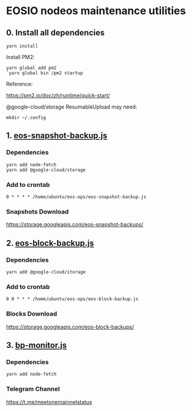 # EOSIO nodeos maintenance utilities

## 0. Install all dependencies

```
yarn install
```

Install PM2:

```
yarn global add pm2
`yarn global bin`/pm2 startup
```

Reference:

<https://pm2.io/doc/zh/runtime/quick-start/>

@google-cloud/storage ResumableUpload may need:

```
mkdir ~/.config
```

## 1. [eos-snapshot-backup.js](eos-snapshot-backup.js)

### Dependencies

```
yarn add node-fetch
yarn add @google-cloud/storage
```

### Add to crontab

```
0 * * * * /home/ubuntu/eos-ops/eos-snapshot-backup.js
```

### Snapshots Download

<https://storage.googleapis.com/eos-snapshot-backups/>

## 2. [eos-block-backup.js](eos-block-backup.js)

### Dependencies

```
yarn add @google-cloud/storage
```

### Add to crontab

```
0 0 * * * /home/ubuntu/eos-ops/eos-block-backup.js
```

### Blocks Download

<https://storage.googleapis.com/eos-block-backups/>

## 3. [bp-monitor.js](bp-monitor.js)

### Dependencies

```
yarn add node-fetch
```

### Telegram Channel

<https://t.me/meetonemainnetstatus>
